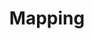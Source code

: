 ---
title: Mapping
nav_order: 2
layout: default
# Set the Parent page
parent:
# Remove the line below after setting the Parent page
nav_exclude: true
---